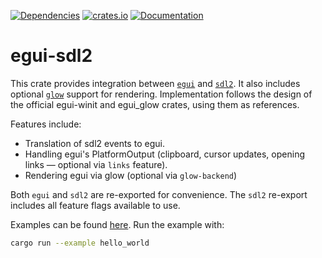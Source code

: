 [![Dependencies](https://deps.rs/repo/github/mxmgorin/egui-sdl2/status.svg)](https://deps.rs/repo/github/mxmgorin/egui-sdl2)
[![crates.io](https://img.shields.io/crates/v/egui-sdl2.svg)](https://crates.io/crates/egui-sdl2)
[![Documentation](https://docs.rs/egui-sdl2/badge.svg)](https://docs.rs/egui-sdl2)

# egui-sdl2

This crate provides integration between [`egui`](https://github.com/emilk/egui) and [`sdl2`](https://github.com/Rust-SDL2/rust-sdl2). It also includes optional [`glow`](https://crates.io/crates/glow) support for rendering. Implementation follows the design of the official egui-winit and egui_glow crates, using them as references.

Features include:

- Translation of sdl2 events to egui.
- Handling egui's PlatformOutput (clipboard, cursor updates, opening links — optional via `links` feature).
- Rendering egui via glow (optional via `glow-backend`)

Both `egui` and `sdl2` are re-exported for convenience. The `sdl2` re-export includes all feature flags available to use.

Examples can be found [here](https://github.com/mxmgorin/egui-sdl2/tree/main/examples/). Run the example with:
``` sh
cargo run --example hello_world
```

